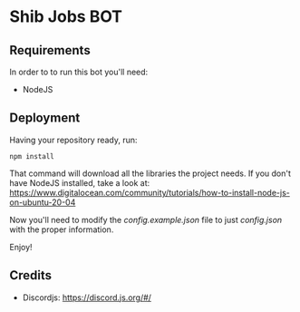 

# Shib Jobs BOT

## Requirements
In order to to run this bot you'll need:

 - NodeJS

## Deployment

Having your repository ready, run:

    npm install

That command will download all the libraries the project needs. If you don't have NodeJS installed, take a look at: https://www.digitalocean.com/community/tutorials/how-to-install-node-js-on-ubuntu-20-04

Now you'll need to modify the *config.example.json* file to just *config.json* with the proper information.

Enjoy!

## Credits

- Discordjs: https://discord.js.org/#/
